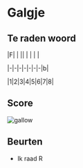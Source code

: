 # Galgje

## Te raden woord

|F| | || | | | |

|-|-|-|-|-|-|-|b|

|1|2|3|4|5|6|7|8|

## Score
![gallow](./images/2.png)

## Beurten

* Ik raad R 